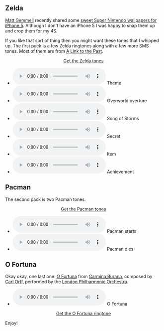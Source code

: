 <h2>Zelda</h2>

<p>
  <a href="http://mattgemmell.com">Matt Gemmell</a> recently shared some
  <a href="http://mattgemmell.com/2013/03/05/iphone-5-super-nintendo-wallpapers/">sweet Super Nintendo wallpapers for iPhone 5</a>.
  Although I don't have an iPhone 5 I was happy to snap them up and crop them for my 4S.
</p>

<p>
  If you like that sort of thing then you might want these tones that I whipped up. The first pack is a few Zelda
  ringtones along with a few more SMS tones. Most of them are from
  <a href="http://en.wikipedia.org/wiki/The_Legend_of_Zelda:_A_Link_to_the_Past">A Link to the Past</a>.
</p>

<p align="center"><a href="/f/zelda-tones.zip">Get the Zelda tones</a></p>

<ul class="audio">
  <li><audio controls><source src="/f/zelda-tones/Zelda Theme.mp3" type="audio/mpeg"></audio> Theme</li>
  <li><audio controls><source src="/f/zelda-tones/Zelda Overture.mp3" type="audio/mpeg"></audio> Overworld overture</li>
  <li><audio controls><source src="/f/zelda-tones/Zelda Song of Storms.mp3" type="audio/mpeg"></audio> Song of Storms</li>
  <li><audio controls><source src="/f/zelda-tones/Zelda Secret.mp3" type="audio/mpeg"></audio> Secret</li>
  <li><audio controls><source src="/f/zelda-tones/Zelda Item.mp3" type="audio/mpeg"></audio> Item</li>
  <li><audio controls><source src="/f/zelda-tones/Zelda Achievement.mp3" type="audio/mpeg"></audio> Achievement</li>
</ul>


<h2>Pacman</h2>

<p>The second pack is two Pacman tones.</p>
<p align="center"><a href="/f/pacman-tones.zip">Get the Pacman tones</a></p>

<ul class="audio">
  <li><audio controls><source src="/f/pacman-tones/Pacman.mp3" type="audio/mpeg"></audio> Pacman starts</li>
  <li><audio controls><source src="/f/pacman-tones/Pacman Dies.mp3" type="audio/mpeg"></audio> Pacman dies</li>
</ul>


<h2>O Fortuna</h2>

<p>
  Okay okay, one last one.
  <a href="http://en.wikipedia.org/wiki/O_Fortuna">O Fortuna</a> from
  <a href="http://en.wikipedia.org/wiki/Carmina_Burana">Carmina Burana</a>,
  composed by <a href="http://en.wikipedia.org/wiki/Carl_Orff">Carl Orff</a>,
  performed by the <a href="http://www.lpo.co.uk">London Philharmonic Orchestra</a>.
</p>

<ul class="audio"><li><audio controls><source src="/f/Carmina%20Burana%20-%20O%20Fortuna.mp3" type="audio/mpeg"></audio> O Fortuna</li></ul>

<p align="center"><a href="/f/Carmina%20Burana%20-%20O%20Fortuna.m4r">Get the O Fortuna ringtone</a></p>

<p>Enjoy!</p>
